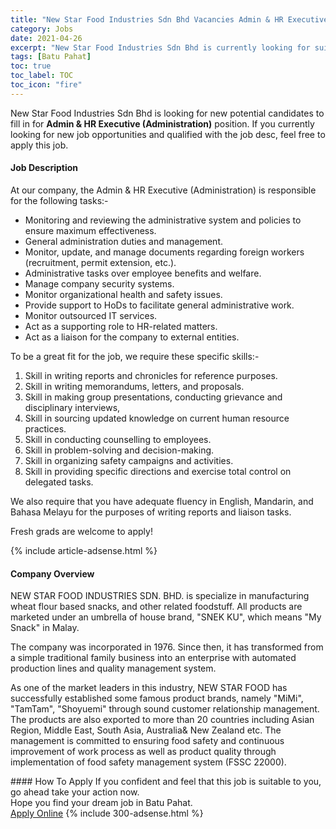 ```yaml
---
title: "New Star Food Industries Sdn Bhd Vacancies Admin & HR Executive (Administration)" 
category: Jobs 
date: 2021-04-26 
excerpt: "New Star Food Industries Sdn Bhd is currently looking for suitable person to fill in the Admin & HR Executive (Administration) which based in Batu Pahat" 
tags: [Batu Pahat] 
toc: true 
toc_label: TOC 
toc_icon: "fire" 
--- 
```


<p>New Star Food Industries Sdn Bhd is looking for new potential candidates to fill in for <b>Admin & HR Executive (Administration)</b> position. If you currently looking for new job opportunities and qualified with the job desc, feel free to apply this job.
</p><div><div><h4>Job Description</h4></div><div><div><span><div><p>At our company, the Admin &amp; HR Executive (Administration) is responsible for the following tasks:-</p><ul><li>Monitoring and reviewing the administrative system and policies to ensure maximum effectiveness.</li><li>General administration duties and management.</li><li>Monitor, update, and manage documents regarding foreign workers (recruitment, permit extension, etc.).</li><li>Administrative tasks over employee benefits and welfare.</li><li>Manage company security systems.</li><li>Monitor organizational health and safety issues.</li><li>Provide support to HoDs to facilitate general administrative work.</li><li>Monitor outsourced IT services.</li><li>Act as a supporting role to HR-related matters.</li><li>Act as a liaison for the company to external entities.</li></ul><p>To be a great fit for the job, we require these specific skills:-</p><ol><li>Skill in writing reports and chronicles for reference purposes.</li><li>Skill in writing memorandums, letters, and proposals.</li><li>Skill in making group presentations, conducting grievance and disciplinary interviews,</li><li>Skill in sourcing updated knowledge on current human resource practices.</li><li>Skill in conducting counselling to employees.</li><li>Skill in problem-solving and decision-making.</li><li>Skill in organizing safety campaigns and activities.</li><li>Skill in providing specific directions and exercise total control on delegated tasks.</li></ol><p>We also require that you have adequate fluency in English, Mandarin, and Bahasa Melayu for the purposes of writing reports and liaison tasks.</p><p>Fresh grads are welcome to apply!</p></div></span></div></div></div> 
{% include article-adsense.html %} 
<div><div><h4>Company Overview</h4></div><div><div><span><div><p>NEW STAR FOOD INDUSTRIES SDN. BHD. is specialize in manufacturing wheat flour based snacks, and other related foodstuff. All products are marketed under an umbrella of house brand, "SNEK KU", which means "My Snack" in Malay.</p><p>The company was incorporated in 1976. Since then, it has transformed from a simple traditional family business into an enterprise with automated production lines and quality management system.</p><p>As one of the market leaders in this industry, NEW STAR FOOD has successfully established some famous product brands, namely "MiMi", "TamTam", "Shoyuemi" through sound customer relationship management. The products are also exported to more than 20 countries including Asian Region, Middle East, South Asia, Australia&amp; New Zealand etc. The management is committed to ensuring food safety and continuous improvement of work process as well as product quality through implementation of food safety management system (FSSC 22000).</p></div></span></div></div></div> 
#### How To Apply 
If you confident and feel that this job is suitable to you, go ahead take your action now. <br/> 
Hope you find your dream job in Batu Pahat. <br/> 
<a href="https://www.jobstreet.com.my/en/job/admin-hr-executive-administration-4545339?jobId=jobstreet-my-job-4545339&" class="btn btn--info" target="_blank" rel="nofollow noopenner">Apply Online</a> 
{% include 300-adsense.html %} 